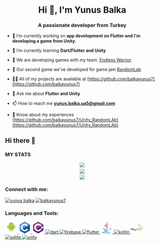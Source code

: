 <h1 align="center">Hi 👋, I'm Yunus Balka</h1>
<h3 align="center">A passionate developer from Turkey</h3>

- 🔭 I’m currently working on **app development on Flutter and I'm developing a game from Unity.**

- 🌱 I’m currently learning **Dart/Flutter and Unity**

- 👯 We are developing games with my team. [Endless Warrior](https://play.google.com/store/apps/details?id=com.RossenStudios.EndlessWarrior)

- 🤝 Our second game we've developed for game jam [RandomLab](https://github.com/balkayunus7/Unity_RandomLAb)

- 👨‍💻 All of my projects are available at [https://github.com/balkayunus7](https://github.com/balkayunus7)

- 💬 Ask me about **Flutter and Unity**

- 📫 How to reach me **yunus.balka.ua5@gmail.com**

- 📄 Know about my experiences [https://github.com/balkayunus7/Unity_RandomLAb](https://github.com/balkayunus7/Unity_RandomLAb)

## Hi there 👋

### MY STATS
<p align="center">
<a href="https://github.com/balkayunus7">
<a href="https://github.com/balkayunus7?tab=repositories">
<a href="https://github.com/balkayunus7?tab=followers"><img src="https://img.shields.io/github/followers/balkayunus7?style=social"></a> <br>
<a href="https://github.com/balkayunus7"><img align=center src="https://github-readme-stats.vercel.app/api?username=balkayunus7&show_icons=true&theme=custom&bg_color=111111&text_color=ffffff&icon_color=7d8cbe&title_color=7d8cbe&border_color=7d8cbe" width=500></a> <br>
<a href="https://github.com/balkayunus7"><img align=center src="https://github-readme-streak-stats.herokuapp.com/?user=balkayunus7&background=111111&text_color=ffffff&fire=7d8cbe&sideNums=7d8cbe&border=7d8cbe&dates=ffffff&currStreakNum=7d8cbe&ring=7d8cbe&stroke=7d8cbe&currStreakLabel=7d8cbe&sideLabels=7d8cbe" width=500></a>
</p>





<h3 align="left">Connect with me:</h3>
<p align="left">
<a href="https://linkedin.com/in/yunus balka" target="blank"><img align="center" src="https://raw.githubusercontent.com/rahuldkjain/github-profile-readme-generator/master/src/images/icons/Social/linked-in-alt.svg" alt="yunus balka" height="30" width="40" /></a>
<a href="https://instagram.com/balkayunus7" target="blank"><img align="center" src="https://raw.githubusercontent.com/rahuldkjain/github-profile-readme-generator/master/src/images/icons/Social/instagram.svg" alt="balkayunus7" height="30" width="40" /></a>
</p>

<h3 align="left">Languages and Tools:</h3>
<p align="left"> <a href="https://developer.android.com" target="_blank" rel="noreferrer"> <img src="https://raw.githubusercontent.com/devicons/devicon/master/icons/android/android-original-wordmark.svg" alt="android" width="40" height="40"/> </a> <a href="https://www.cprogramming.com/" target="_blank" rel="noreferrer"> <img src="https://raw.githubusercontent.com/devicons/devicon/master/icons/c/c-original.svg" alt="c" width="40" height="40"/> </a> <a href="https://www.w3schools.com/cs/" target="_blank" rel="noreferrer"> <img src="https://raw.githubusercontent.com/devicons/devicon/master/icons/csharp/csharp-original.svg" alt="csharp" width="40" height="40"/> </a> <a href="https://dart.dev" target="_blank" rel="noreferrer"> <img src="https://www.vectorlogo.zone/logos/dartlang/dartlang-icon.svg" alt="dart" width="40" height="40"/> </a> <a href="https://firebase.google.com/" target="_blank" rel="noreferrer"> <img src="https://www.vectorlogo.zone/logos/firebase/firebase-icon.svg" alt="firebase" width="40" height="40"/> </a> <a href="https://flutter.dev" target="_blank" rel="noreferrer"> <img src="https://www.vectorlogo.zone/logos/flutterio/flutterio-icon.svg" alt="flutter" width="40" height="40"/> </a> <a href="https://www.java.com" target="_blank" rel="noreferrer"> <img src="https://raw.githubusercontent.com/devicons/devicon/master/icons/java/java-original.svg" alt="java" width="40" height="40"/> </a> <a href="https://kotlinlang.org" target="_blank" rel="noreferrer"> <img src="https://www.vectorlogo.zone/logos/kotlinlang/kotlinlang-icon.svg" alt="kotlin" width="40" height="40"/> </a> <a href="https://www.mysql.com/" target="_blank" rel="noreferrer"> <img src="https://raw.githubusercontent.com/devicons/devicon/master/icons/mysql/mysql-original-wordmark.svg" alt="mysql" width="40" height="40"/> </a> <a href="https://www.sqlite.org/" target="_blank" rel="noreferrer"> <img src="https://www.vectorlogo.zone/logos/sqlite/sqlite-icon.svg" alt="sqlite" width="40" height="40"/> </a> <a href="https://unity.com/" target="_blank" rel="noreferrer"> <img src="https://www.vectorlogo.zone/logos/unity3d/unity3d-icon.svg" alt="unity" width="40" height="40"/> </a> </p>

